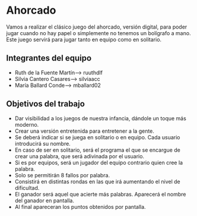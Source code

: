 # Ahorcado

Vamos a realizar el clásico juego del ahorcado, versión digital, para poder jugar cuando no hay papel o simplemente no tenemos un bolígrafo a mano. Este juego servirá para jugar tanto en equipo como en solitario.

## Integrantes del equipo

- Ruth de la Fuente Martín--> ruuthdlf
- Silvia Cantero Casares--> silviaacc
- María Ballard Conde--> mballard02

## Objetivos del trabajo

- Dar visibilidad a los juegos de nuestra infancia, dándole un toque más moderno.
- Crear una versión entretenida para entretener a la gente.
- Se deberá indicar si se juega en solitario o en equipo. Cada usuario introducirá su nombre.
- En caso de ser en solitario, será el programa el que se encargue de crear una palabra, que será adivinada por el usuario.
- Si es por equipos, será un jugador del equipo contrario quien cree la palabra.
- Solo se permitirán 8 fallos por palabra.
- Consistirá en distintas rondas en las que irá aumentando el nivel de dificultad.
- El ganador será aquel que acierte más palabras. Aparecerá el nombre del ganador en pantalla.
- Al final apareceran los puntos obtenidos por pantalla.

